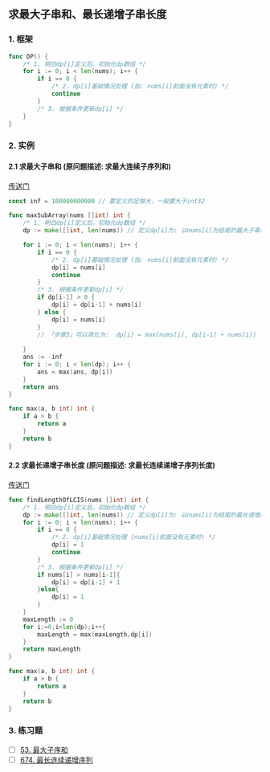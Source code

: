 
## 求最大子串和、最长递增子串长度
### 1. 框架
```go
func DP() {
    /* 1. 明白dp[i]定义后，初始化dp数组 */
    for i := 0; i < len(nums); i++ {
        if i == 0 {
            /* 2. dp[i]基础情况处理 (指: nums[i]前面没有元素时) */
            continue
        }
        /* 3. 根据条件更新dp[i] */
    }
}
```


### 2. 实例
#### 2.1 求最大子串和 (原问题描述: 求最大连续子序列和)
[传送门](https://leetcode-cn.com/problems/maximum-subarray/)
```go
const inf = 100000000000 // 要定义的足够大，一般要大于int32

func maxSubArray(nums []int) int {
	/* 1. 明白dp[i]定义后，初始化dp数组 */
	dp := make([]int, len(nums)) // 定义dp[i]为: 以nums[i]为结尾的最大子串和

	for i := 0; i < len(nums); i++ {
		if i == 0 {
			/* 2. dp[i]基础情况处理 (指: nums[i]前面没有元素时) */
			dp[i] = nums[i]
			continue
		}
		/* 3. 根据条件更新dp[i] */
		if dp[i-1] > 0 {
			dp[i] = dp[i-1] + nums[i]
		} else {
			dp[i] = nums[i]
		}
		// 「步骤3」可以简化为:  dp[i] = max(nums[i], dp[i-1] + nums[i])
		
	}
	ans := -inf
	for i := 0; i < len(dp); i++ {
		ans = max(ans, dp[i])
	}
	return ans
}

func max(a, b int) int {
	if a > b {
		return a
	}
	return b
}
```
#### 2.2 求最长递增子串长度 (原问题描述: 求最长连续递增子序列长度)
[传送门](https://leetcode-cn.com/problems/longest-continuous-increasing-subsequence/submissions/)
```go
func findLengthOfLCIS(nums []int) int {
	/* 1. 明白dp[i]定义后，初始化dp数组 */
	dp := make([]int, len(nums)) // 定义dp[i]为: 以nums[i]为结尾的最长递增串长度
	for i := 0; i < len(nums); i++ {
		if i == 0 {
			/* 2. dp[i]基础情况处理 (nums[i]前面没有元素时) */
			dp[i] = 1
			continue
		}
		/* 3. 根据条件更新dp[i] */
		if nums[i] > nums[i-1]{
			dp[i] = dp[i-1] + 1
		}else{
			dp[i] = 1
		}
	}
	maxLength := 0
	for i:=0;i<len(dp);i++{
		maxLength = max(maxLength,dp[i])
	}
	return maxLength
}

func max(a, b int) int {
	if a > b {
		return a
	}
	return b
}
```
### 3. 练习题
- [ ] [53. 最大子序和](https://leetcode-cn.com/problems/maximum-subarray/)
- [ ] [674. 最长连续递增序列](https://leetcode-cn.com/problems/longest-continuous-increasing-subsequence/submissions/)
